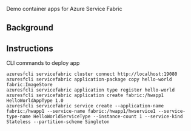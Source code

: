 Demo container apps for Azure Service Fabric

## Background

## Instructions

CLI commands to deploy app
  ```
  azuresfcli servicefabric cluster connect http://localhost:19080
  azuresfcli servicefabric application-package copy hello-world fabric:ImageStore
  azuresfcli servicefabric application type register hello-world
  azuresfcli servicefabric application create fabric:/hwapp1 HelloWorldAppType 1.0
  azuresfcli servicefabric service create --application-name fabric:/hwapp1 --service-name fabric:/hwapp1/hwservice1 --service-type-name HelloWorldServiceType --instance-count 1 --service-kind Stateless --partition-scheme Singleton
  ```
